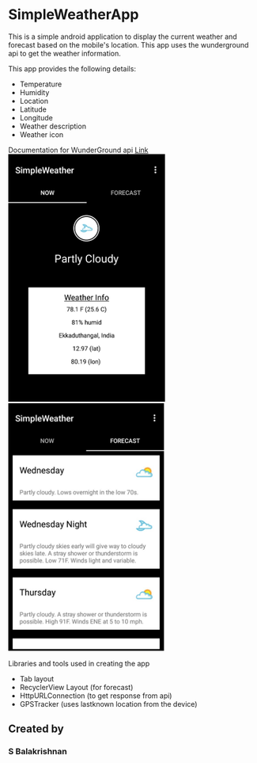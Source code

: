 # SimpleWeatherApp
This is a simple android application to display the current weather and forecast based on the mobile's location.
This app uses the wunderground api to get the weather information.

This app provides the following details:
- Temperature
- Humidity
- Location
- Latitude
- Longitude
- Weather description
- Weather icon

Documentation for WunderGround api [Link](https://www.wunderground.com/weather/api/d/docs)
<br>
<img src="https://github.com/97balakrishnan/SimpleWeatherApp/blob/master/ScreenShots/ss2.jpg" alt="alt" height="500x" >
<br>
<img src="https://github.com/97balakrishnan/SimpleWeatherApp/blob/master/ScreenShots/ss1.jpg" alt="alt" height="500x" >

Libraries and tools used in creating the app
- Tab layout
- RecyclerView Layout (for forecast)
- HttpURLConnection (to get response from api)
- GPSTracker (uses lastknown location from the device)


## Created by
### S Balakrishnan
